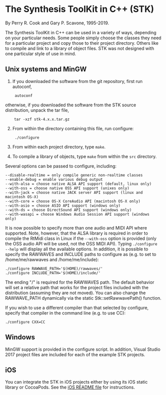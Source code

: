 # The Synthesis ToolKit in C++ (STK)
By Perry R. Cook and Gary P. Scavone, 1995-2019.

The Synthesis ToolKit in C++ can be used in a variety of ways, depending on your particular needs.  Some people simply choose the classes they need for a particular project and copy those to their project directory.  Others like to compile and link to a library of object files.  STK was not designed with one particular style of use in mind.

## Unix systems and MinGW

1. If you downloaded the software from the git repository, first run autoconf,

        autoconf

otherwise, if you downloaded the software from the STK source distribution, unpack the tar file,

        tar -xzf stk-4.x.x.tar.gz

2. From within the directory containing this file, run configure:

        ./configure

3. From within each project directory, type `make`.

4. To compile a library of objects, type `make` from within the `src` directory.

Several options can be passed to configure, including:

    --disable-realtime = only compile generic non-realtime classes
    --enable-debug = enable various debug output
    --with-alsa = choose native ALSA API support (default, linux only)
    --with-oss = choose native OSS API support (unixes only)
    --with-jack = choose native JACK server API support (linux and macintosh OS-X)
    --with-core = choose OS-X CoreAudio API (macintosh OS-X only)
    --with-asio = choose ASIO API support (windows only)
    --with-ds = choose DirectSound API support (windows only)
    --with-wasapi = choose Windows Audio Session API support (windows only)

It is now possible to specify more than one audio and MIDI API where supported.  Note, however, that the ALSA library is required in order to compile the RtMidi class in Linux if the `--with-oss` option is provided (only the OSS audio API will be used, not the OSS MIDI API).  Typing `./configure --help` will display all the available options.  In addition, it is possible to specify the RAWWAVES and INCLUDE paths to configure as (e.g. to set to /home/me/rawwaves and /home/me/include):

    ./configure RAWWAVE_PATH='$(HOME)/rawwaves/'
    ./configure INCLUDE_PATH='$(HOME)/include/'

The ending "/" is required for the RAWWAVES path.  The default behavior will set a relative path that works for the project files included with the distribution (assuming they are not moved).  You can also change the RAWWAVE_PATH dynamically via the static Stk::setRawwavePath() function.

If you wish to use a different compiler than that selected by configure, specify that compiler in the command line (e.g. to use CC):

    ./configure CXX=CC


## Windows

MinGW support is provided in the configure script.  In addition, Visual Studio 2017 project files are included for each of the example STK projects.

## iOS

You can integrate the STK in iOS projects either by using its iOS static library or CocoaPods. See the [iOS README file](iOS/README-iOS.md) for instructions. 
